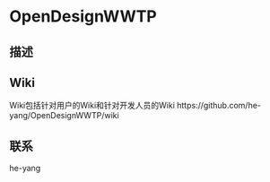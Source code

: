 ﻿OpenDesignWWTP
=============
<h2>描述</h2>

<h2>Wiki</h2>
Wiki包括针对用户的Wiki和针对开发人员的Wiki
https://github.com/he-yang/OpenDesignWWTP/wiki

<h2>联系</h2>
he-yang
